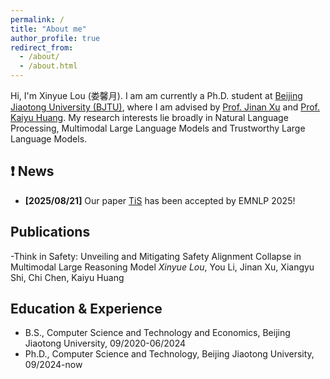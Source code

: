 ```yaml
---
permalink: /
title: "About me"
author_profile: true
redirect_from: 
  - /about/
  - /about.html
---
```


Hi, I'm Xinyue Lou (娄馨月). I am am currently a Ph.D. student at [Beijing Jiaotong University (BJTU)](https://www.bjtu.edu.cn/), where I am advised by [Prof. Jinan Xu](https://faculty.bjtu.edu.cn/8300/) and [Prof. Kaiyu Huang](https://faculty.bjtu.edu.cn/10144/). My research interests lie broadly in Natural Language Processing, Multimodal Large Language Models and Trustworthy Large Language Models. 

## ❗️ News
- **[2025/08/21]** Our paper [TiS](https://arxiv.org/abs/2505.06538) has been accepted by EMNLP 2025!

## Publications
-Think in Safety: Unveiling and Mitigating Safety Alignment Collapse in Multimodal Large Reasoning Model  _Xinyue Lou_, You Li, Jinan Xu, Xiangyu Shi, Chi Chen, Kaiyu Huang

## Education & Experience
- B.S., Computer Science and Technology and Economics, Beijing Jiaotong University, 09/2020-06/2024
- Ph.D., Computer Science and Technology, Beijing Jiaotong University, 09/2024-now
